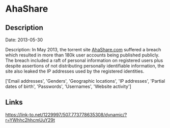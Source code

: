 # AhaShare

## Description

Date: 2013-05-30

Description:
In May 2013, the torrent site <a href="http://www.ahashare.com">AhaShare.com</a> suffered a breach which resulted in more than 180k user accounts being published publicly. The breach included a raft of personal information on registered users plus despite assertions of not distributing personally identifiable information, the site also leaked the IP addresses used by the registered identities.


['Email addresses', 'Genders', 'Geographic locations', 'IP addresses', 'Partial dates of birth', 'Passwords', 'Usernames', 'Website activity']

## Links

https://link-to.net/1229997/507.773778635308/dynamic/?r=YWhhc2hhcmUuY29t